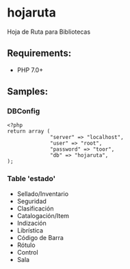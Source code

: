 # hojaruta
Hoja de Ruta para Bibliotecas

## Requirements:
- PHP 7.0+

## Samples:
### DBConfig
```
<?php
return array (
			  "server" => "localhost",
			  "user" => "root",
			  "password" => "toor",
			  "db" => "hojaruta",
);
```
### Table 'estado'

- Sellado/Inventario
- Seguridad
- Clasificación
- Catalogación/Item
- Indización
- Librística
- Código de Barra
- Rótulo
- Control
- Sala
